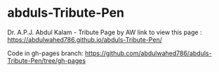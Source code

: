 # abduls-Tribute-Pen
Dr. A.P.J. Abdul Kalam - Tribute Page by AW
link to view this page : https://abdulwahed786.github.io/abduls-Tribute-Pen/

Code in gh-pages branch: https://github.com/abdulwahed786/abduls-Tribute-Pen/tree/gh-pages
